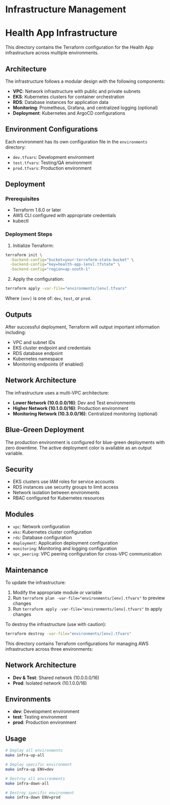 # Infrastructure Management
# Health App Infrastructure

This directory contains the Terraform configuration for the Health App infrastructure across multiple environments.

## Architecture

The infrastructure follows a modular design with the following components:

- **VPC**: Network infrastructure with public and private subnets
- **EKS**: Kubernetes clusters for container orchestration
- **RDS**: Database instances for application data
- **Monitoring**: Prometheus, Grafana, and centralized logging (optional)
- **Deployment**: Kubernetes and ArgoCD configurations

## Environment Configurations

Each environment has its own configuration file in the `environments` directory:

- `dev.tfvars`: Development environment
- `test.tfvars`: Testing/QA environment
- `prod.tfvars`: Production environment

## Deployment

### Prerequisites

- Terraform 1.6.0 or later
- AWS CLI configured with appropriate credentials
- kubectl

### Deployment Steps

1. Initialize Terraform:

```bash
terraform init \
  -backend-config="bucket=your-terraform-state-bucket" \
  -backend-config="key=health-app-[env].tfstate" \
  -backend-config="region=ap-south-1"
```

2. Apply the configuration:

```bash
terraform apply -var-file="environments/[env].tfvars"
```

Where `[env]` is one of: `dev`, `test`, or `prod`.

## Outputs

After successful deployment, Terraform will output important information including:

- VPC and subnet IDs
- EKS cluster endpoint and credentials
- RDS database endpoint
- Kubernetes namespace
- Monitoring endpoints (if enabled)

## Network Architecture

The infrastructure uses a multi-VPC architecture:

- **Lower Network (10.0.0.0/16)**: Dev and Test environments
- **Higher Network (10.1.0.0/16)**: Production environment
- **Monitoring Network (10.3.0.0/16)**: Centralized monitoring (optional)

## Blue-Green Deployment

The production environment is configured for blue-green deployments with zero downtime. The active deployment color is available as an output variable.

## Security

- EKS clusters use IAM roles for service accounts
- RDS instances use security groups to limit access
- Network isolation between environments
- RBAC configured for Kubernetes resources

## Modules

- `vpc`: Network configuration
- `eks`: Kubernetes cluster configuration
- `rds`: Database configuration
- `deployment`: Application deployment configuration
- `monitoring`: Monitoring and logging configuration
- `vpc_peering`: VPC peering configuration for cross-VPC communication

## Maintenance

To update the infrastructure:

1. Modify the appropriate module or variable
2. Run `terraform plan -var-file="environments/[env].tfvars"` to preview changes
3. Run `terraform apply -var-file="environments/[env].tfvars"` to apply changes

To destroy the infrastructure (use with caution):

```bash
terraform destroy -var-file="environments/[env].tfvars"
```
This directory contains Terraform configurations for managing AWS infrastructure across three environments:

## Network Architecture
- **Dev & Test**: Shared network (10.0.0.0/16)
- **Prod**: Isolated network (10.1.0.0/16)

## Environments
- **dev**: Development environment
- **test**: Testing environment  
- **prod**: Production environment

## Usage
```bash
# Deploy all environments
make infra-up-all

# Deploy specific environment
make infra-up ENV=dev

# Destroy all environments
make infra-down-all

# Destroy specific environment
make infra-down ENV=prod
```